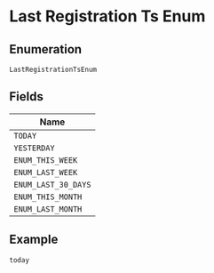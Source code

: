 
# Last Registration Ts Enum

## Enumeration

`LastRegistrationTsEnum`

## Fields

| Name |
|  --- |
| `TODAY` |
| `YESTERDAY` |
| `ENUM_THIS_WEEK` |
| `ENUM_LAST_WEEK` |
| `ENUM_LAST_30_DAYS` |
| `ENUM_THIS_MONTH` |
| `ENUM_LAST_MONTH` |

## Example

```
today
```

